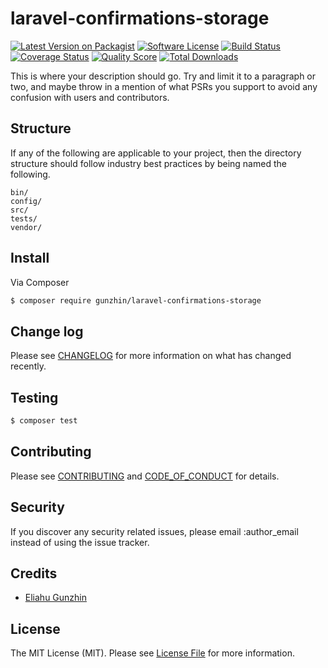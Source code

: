 # laravel-confirmations-storage

[![Latest Version on Packagist][ico-version]][link-packagist]
[![Software License][ico-license]](LICENSE.md)
[![Build Status][ico-travis]][link-travis]
[![Coverage Status][ico-scrutinizer]][link-scrutinizer]
[![Quality Score][ico-code-quality]][link-code-quality]
[![Total Downloads][ico-downloads]][link-downloads]

This is where your description should go. Try and limit it to a paragraph or two, and maybe throw in a mention of what
PSRs you support to avoid any confusion with users and contributors.

## Structure

If any of the following are applicable to your project, then the directory structure should follow industry best practices by being named the following.

```
bin/        
config/
src/
tests/
vendor/
```


## Install

Via Composer

``` bash
$ composer require gunzhin/laravel-confirmations-storage
```

## Change log

Please see [CHANGELOG](CHANGELOG.md) for more information on what has changed recently.

## Testing

``` bash
$ composer test
```

## Contributing

Please see [CONTRIBUTING](CONTRIBUTING.md) and [CODE_OF_CONDUCT](CODE_OF_CONDUCT.md) for details.

## Security

If you discover any security related issues, please email :author_email instead of using the issue tracker.

## Credits

- [Eliahu Gunzhin][link-author]

## License

The MIT License (MIT). Please see [License File](LICENSE.md) for more information.

[ico-version]: https://img.shields.io/packagist/v/gunzhin/laravel-confirmations-storage.svg?style=flat-square
[ico-license]: https://img.shields.io/badge/license-MIT-brightgreen.svg?style=flat-square
[ico-travis]: https://img.shields.io/travis/gunzhin/laravel-confirmations-storage/master.svg?style=flat-square
[ico-scrutinizer]: https://img.shields.io/scrutinizer/coverage/g/gunzhin/laravel-confirmations-storage.svg?style=flat-square
[ico-code-quality]: https://img.shields.io/scrutinizer/g/gunzhin/laravel-confirmations-storage.svg?style=flat-square
[ico-downloads]: https://img.shields.io/packagist/dt/gunzhin/laravel-confirmations-storage.svg?style=flat-square

[link-packagist]: https://packagist.org/packages/gunzhin/laravel-confirmations-storage
[link-travis]: https://travis-ci.org/gunzhin/laravel-confirmations-storage
[link-scrutinizer]: https://scrutinizer-ci.com/g/gunzhin/laravel-confirmations-storage/code-structure
[link-code-quality]: https://scrutinizer-ci.com/g/gunzhin/laravel-confirmations-storage
[link-downloads]: https://packagist.org/packages/gunzhin/laravel-confirmations-storage
[link-author]: https://github.com/gunzhin
